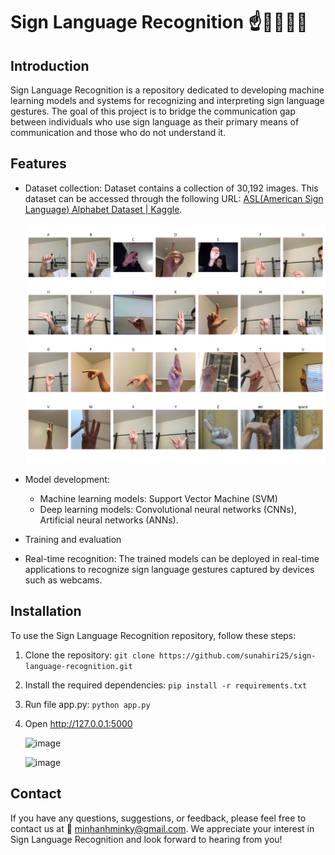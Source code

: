 # Sign Language Recognition ☝️🤞🫳🤟👋

## Introduction
Sign Language Recognition is a repository dedicated to developing machine learning models and systems for recognizing and interpreting sign language gestures. The goal of this project is to bridge the communication gap between individuals who use sign language as their primary means of communication and those who do not understand it.

## Features
- Dataset collection: Dataset contains a collection of 30,192 images. This dataset can be accessed through the following URL: [ASL(American Sign Language) Alphabet Dataset | Kaggle](https://www.kaggle.com/datasets/debashishsau/aslamerican-sign-language-aplhabet-dataset).
  
  ![image](https://github.com/sunahiri25/sign-language-recognition/blob/main/asl.png)
- Model development:
  - Machine learning models: Support Vector Machine (SVM)
  - Deep learning models: Convolutional neural networks (CNNs), Artificial neural networks (ANNs).
- Training and evaluation
- Real-time recognition: The trained models can be deployed in real-time applications to recognize sign language gestures captured by devices such as webcams.

## Installation
To use the Sign Language Recognition repository, follow these steps:

1. Clone the repository: `git clone https://github.com/sunahiri25/sign-language-recognition.git`
2. Install the required dependencies: `pip install -r requirements.txt`
3. Run file app.py: `python app.py`
4. Open http://127.0.0.1:5000
   
   ![image](https://github.com/sunahiri25/sign-language-recognition/assets/104315103/aa230b40-a44b-4e9a-a257-27f0cb4720ac)

   ![image](https://github.com/sunahiri25/sign-language-recognition/assets/104315103/7d79b291-d0a8-4329-a300-496ae822aa0e)

## Contact
If you have any questions, suggestions, or feedback, please feel free to contact us at 📧 minhanhminky@gmail.com. We appreciate your interest in Sign Language Recognition and look forward to hearing from you!
